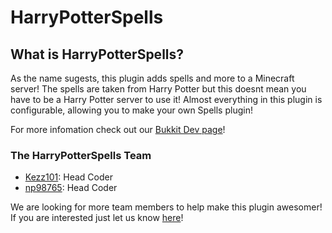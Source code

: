 # HarryPotterSpells

## What is HarryPotterSpells?

As the name sugests, this plugin adds spells and more to a Minecraft server! The spells are taken from Harry Potter but this doesnt mean you have to be a Harry Potter server to use it! Almost everything in this plugin is configurable, allowing you to make your own Spells plugin!

For more infomation check out our [Bukkit Dev page](http://dev.bukkit.org/server-mods/harrypotterspells)!

### The HarryPotterSpells Team

+ [Kezz101](http://forums.bukkit.org/members/kezz101.90637645/): Head Coder
+ [np98765](http://forums.bukkit.org/members/np98765.17954/): Head Coder

We are looking for more team members to help make this plugin awesomer! If you are interested just let us know [here](http://forums.bukkit.org/threads/developers-wanted-for-new-spells-plugin.90642/)!